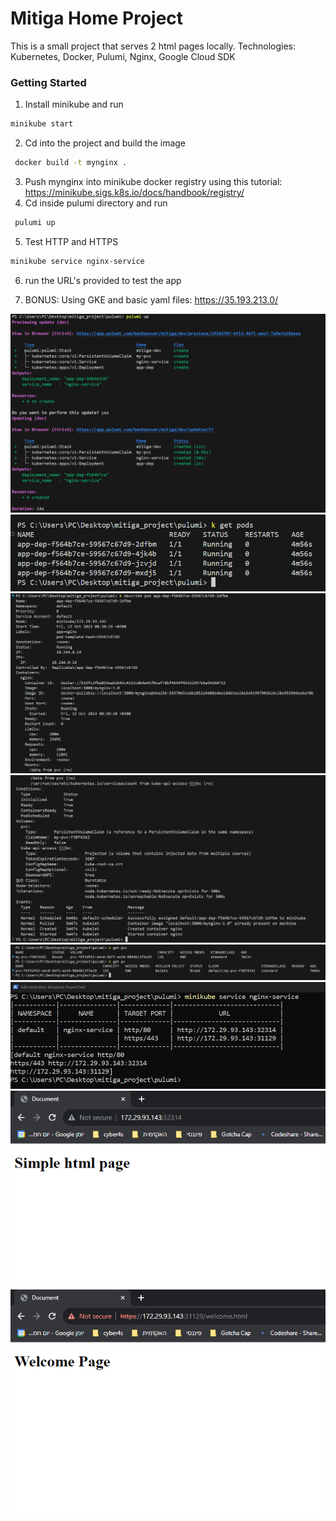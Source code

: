 # Mitiga Home Project

This is a small project that serves 2 html pages locally.
Technologies: Kubernetes, Docker, Pulumi, Nginx, Google Cloud SDK

### Getting Started

1. Install minikube and run 
```bash
minikube start
```
2. Cd into the project and build the image
```bash
 docker build -t mynginx .
```
3. Push mynginx into minikube docker registry using this tutorial: https://minikube.sigs.k8s.io/docs/handbook/registry/
4. Cd inside pulumi directory and run
```bash
 pulumi up
```
5. Test HTTP and HTTPS 
```bash
minikube service nginx-service
```
6. run the URL's provided to test the app

7. BONUS: Using GKE and basic yaml files: https://35.193.213.0/


![pulumi up](./images/pulumi%20up.png)
![pods](./images/pods.png)
![pod description 1](./images/pod%20description%201.png)
![pod description 2](./images/pod%20description%202.png)
![volumes](./images/volumes.png)
![URL's](./images/URL'S.png)
![HTTP](./images/HTTP.png)
![HTTPS](./images/HTTPS.png)

